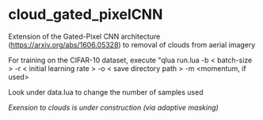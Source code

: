 # cloud_gated_pixelCNN
Extension of the Gated-Pixel CNN architecture (https://arxiv.org/abs/1606.05328) to removal of clouds from aerial imagery

For training on the CIFAR-10 dataset, execute "qlua run.lua -b < batch-size >  -r < initial learning rate >  -o < save directory path >  -m <momentum, if used>

Look under data.lua to change the number of samples used


*Exension to clouds is under construction (via adaptive masking)*

